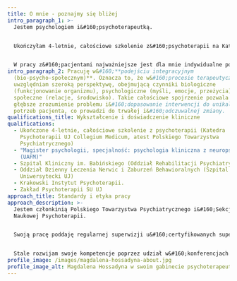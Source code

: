 ```yaml
---
title: O mnie - poznajmy się bliżej
intro_paragraph_1: >-
  Jestem psychologiem i&#160;psychoterapeutką. 


  Ukończyłam 4-letnie, całościowe szkolenie z&#160;psychoterapii na Katedrze Psychoterapii UJ Collegium Medicum, atestowane przez Sekcję Naukową Polskiego Towarzystwa Psychiatrycznego. Ukończyłam również studia psychologiczne o&#160;specjalności psychologia kliniczna z&#160;neuropsychologią.


  W pracy z&#160;pacjentami najważniejsze jest dla mnie indywidualne podejście oraz stworzenie atmosfery bezpieczeństwa i&#160;zaufania. Wierzę, że w&#160;oparciu o&#160;pełną szacunku, nieoceniającą relację możliwa jest głęboka i&#160;skuteczna praca nad zgłaszanymi trudnościami.
intro_paragraph_2: Pracuję w&#160;**podejściu integracyjnym
  (bio-psycho-społecznym)**. Oznacza to, że w&#160;procesie terapeutycznym
  uwzględniam szeroką perspektywę, obejmującą czynniki biologiczne
  (funkcjonowanie organizmu), psychologiczne (myśli, emocje, przeżycia) oraz
  społeczne (relacje, środowisko). Takie całościowe spojrzenie pozwala na
  głębsze zrozumienie problemu i&#160;dopasowanie interwencji do unikalnych
  potrzeb pacjenta, co prowadzi do trwałej i&#160;odczuwalnej zmiany.
qualifications_title: Wykształcenie i doświadczenie kliniczne
qualifications:
  - Ukończone 4-letnie, całościowe szkolenie z psychoterapii (Katedra
    Psychoterapii UJ Collegium Medicum, atest Polskiego Towarzystwa
    Psychiatrycznego)
  - "Magister psychologii, specjalność: psychologia kliniczna z neuropsychologią
    (UAFM)"
  - Szpital Kliniczny im. Babińskiego (Oddział Rehabilitacji Psychiatrycznej)
  - Oddział Dzienny Leczenia Nerwic i Zaburzeń Behawioralnych (Szpital
    Uniwersytecki UJ)
  - Krakowski Instytut Psychoterapii.
  - Zakład Psychoterapii SU UJ
approach_title: Standardy i etyka pracy
approach_description: >-
  Jestem członkinią Polskiego Towarzystwa Psychiatrycznego i&#160;Sekcji
  Naukowej Psychoterapii.


  Swoją pracę poddaję regularnej superwizji u&#160;certyfikowanych superwizorów, co jest gwarancją profesjonalizmu i&#160;dbałości o&#160;jakość świadczonej pomocy.


  Stale rozwijam swoje kompetencje poprzez udział w&#160;konferencjach i&#160;szkoleniach branżowych.
profile_image: /images/magdalena-hossadyna-about.jpg
profile_image_alt: Magdalena Hossadyna w swoim gabinecie psychoterapeutycznym w Wieliczce
---
```

